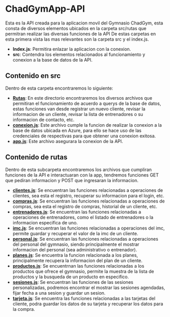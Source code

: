 # ChadGymApp-API
Esta es la API creada para la aplicacion movil del Gymnasio ChadGym, esta consta de diversos elementos ubicados en la carpeta src/rutas que permitran realizar las diversas funciones de la API
De estas carpetas en esta primera vista las mas relevantes son la carpeta src y el index.js.

* **Index.js**: Permitira enlazar la aplicacion con la conexion.
* **src**: Contendra los elementos relacionados al funcionamiento y conexion a la base de datos de la API.

## Contenido en src
Dentro de esta carpeta encontraremos lo siguiente:
* [**Rutas**](src/rutas): En este directorio encontraremos los diversos archivos que permitiran el funcionamiento de acuerdo a querys de la base de datos, estas funciones van desde registrar un nuevo cliente, revisar la informacion de un cliente, revisar la lista de entrenadores o su informacion de contacto, etc.
* [**conexion.js**](src/conexion.js): Este archivo cumple la funcion de realizar la conexion a la base de datos ubicada en Azure, para ello se hace uso de las credenciales de respectivas para que obtener una conexion exitosa.
* [**app.js**](src/app.js): Este archivo asegurara la conexion de la API.

## Contenido de rutas
Dentro de esta subcarpeta encontraremos los archivos que cumpliran funciones de la API e interactuaran con la app, tendremos funciones GET que pediran informacion y POST que ingresaran la informacion.
* [**clientes.js**](src/rutas/clientes.js): Se encuentran las funciones relacionadas a operaciones de clientes, sea esta el registro, recuperar su informacion para el login, etc.
* [**compras.js**](src/rutas/compras.js): Se encuentran las funciones relacionadas a operaciones de compras, sea esta el registro de compras, historial de un cliente, etc.
* [**entrenadores.js**](src/rutas/entrenadores.js): Se encuentran las funciones relacionadas a operaciones de entrenadores, como el listado de entrenadores o la informacion especifica de uno.
* [**imc.js**](src/rutas/imc.js): Se encuentran las funciones relacionadas a operaciones del imc, permite guardar y recuperar el valor de la imc de un cliente.
* [**personal.js**](src/rutas/personal.js): Se encuentran las funciones relacionadas a operaciones del personal del gymnasio, siendo principalmente el mostrar informacion del personal (sea administrativo o entrenador).
* [**planes.js**](src/rutas/planes.js): Se encuentra la funcion relacionada a los planes, principalmente recupera la informacion del plan de un cliente.
* [**productos.js**](src/rutas/productos.js): Se encuentrnan las funciones relacionadas a los productos que ofrece el gymnasio, permite la muestra de la lista de productos y la busqueda de un producto en especifico.
* [**sesiones.js**](src/rutas/sesiones.js): Se encuentran las funciones de las sesiones personalizadas, podremos encontrar el mostrar las sesiones agendadas, fijar fecha a una sesion y guardar un sesion.
* [**tarjeta.js**](src/rutas/tarjeta.js): Se encuentra las funciones relacionadas a las tarjetas del cliente, podra guardar los datos de su tarjeta y recuperar los datos para la compra.
